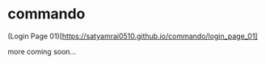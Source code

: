# commando

(Login Page 01)[https://satyamrai0510.github.io/commando/login_page_01]

more coming soon...
